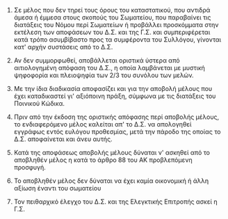 1. Σε μέλος που δεν τηρεί τους όρους του καταστατικού, που αντιδρά άμεσα ή έμμεσα στους σκοπούς του Σωματείου, που παραβαίνει τις διατάξεις του Νόμου περί Σωματείων ή προβάλλει προσκόμματα στην εκτέλεση των αποφάσεων του Δ.Σ. και της Γ.Σ. και συμπεριφέρεται κατά τρόπο ασυμβίβαστο προς τα συμφέροντα του Συλλόγου, γίνονται κατ' αρχήν συστάσεις από το Δ.Σ.

2. Αν δεν συμμορφωθεί, αποβάλλεται οριστικά ύστερα από αιτιολογημένη απόφαση του Δ.Σ., η οποία λαμβάνεται με μυστική ψηφοφορία και πλειοψηφία των 2/3 του συνόλου των μελών.

3. Με την ίδια διαδικασία αποφασίζει και για την αποβολή μέλους που έχει καταδικαστεί γι' αξιόποινη πράξη, σύμφωνα με τις διατάξεις του Ποινικού Κώδικα.

4. Πριν από την έκδοση της οριστικής απόφασης περί αποβολής μέλους, το ενδιαφερόμενο μέλος καλείται απ' το Δ.Σ. να απολογηθεί εγγράφως εντός ευλόγου προθεσμίας, μετά την πάροδο της οποίας το Δ.Σ. αποφαίνεται και άνευ αυτής.

5. Κατά της αποφάσεως αποβολής μέλους δύναται ν' ασκηθεί από το αποβληθέν μέλος η κατά το άρθρο 88 του ΑΚ προβλεπόμενη προσφυγή.

6. Το αποβληθέν μέλος δεν δύναται να έχει καμία οικονομική ή άλλη αξίωση έναντι του σωματείου

7. Τον πειθαρχικό έλεγχο του Δ.Σ. και της Ελεγκτικής Επιτροπής ασκεί η Γ.Σ.
